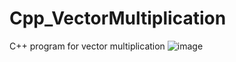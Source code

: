 # Cpp_VectorMultiplication
C++ program for vector multiplication
![image](https://user-images.githubusercontent.com/95617369/195118557-d3125ea4-43bd-4760-9f21-1a87c6ac0acc.png)
